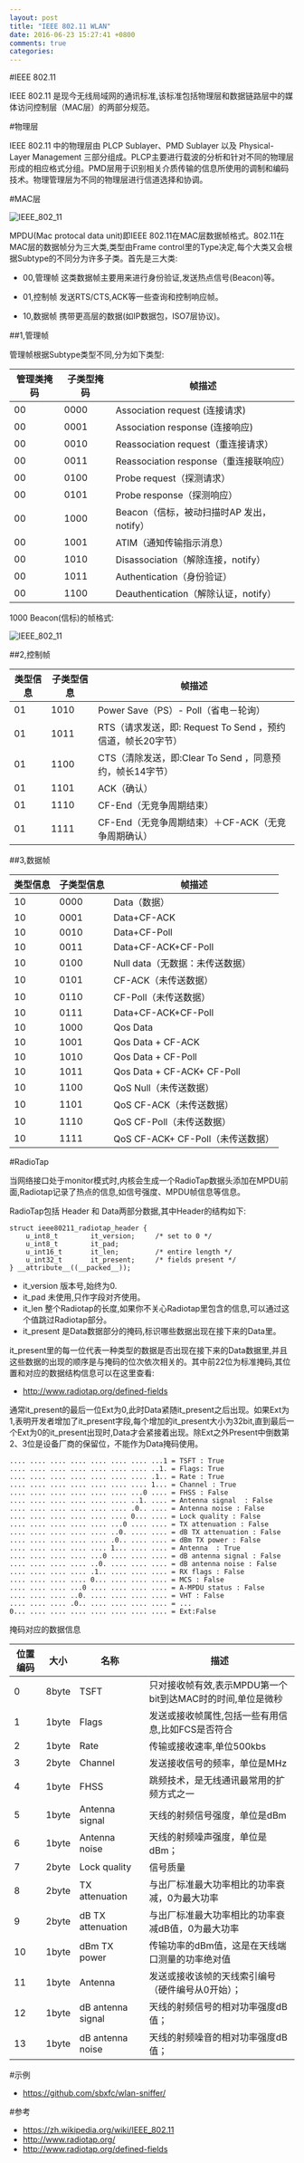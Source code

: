 ```yaml
---
layout: post
title: "IEEE 802.11 WLAN"
date: 2016-06-23 15:27:41 +0800
comments: true
categories: 
---
```


#IEEE 802.11

IEEE 802.11 是现今无线局域网的通讯标准,该标准包括物理层和数据链路层中的媒体访问控制层（MAC层）的两部分规范。

#物理层

IEEE 802.11 中的物理层由 PLCP Sublayer、PMD Sublayer 以及 Physical-Layer Management 三部分组成。PLCP主要进行载波的分析和针对不同的物理层形成的相应格式分组。PMD层用于识别相关介质传输的信息所使用的调制和编码技术。物理管理层为不同的物理层进行信道选择和协调。

#MAC层


![IEEE_802_11](/images/2016/6/ieee80211.png)

MPDU(Mac protocal data unit)即IEEE 802.11在MAC层数据帧格式。802.11在MAC层的数据帧分为三大类,类型由Frame control里的Type决定,每个大类又会根据Subtype的不同分为许多子类。首先是三大类:

- 00,管理帧 这类数据帧主要用来进行身份验证,发送热点信号(Beacon)等。

- 01,控制帧 发送RTS/CTS,ACK等一些查询和控制响应帧。

- 10,数据帧 携带更高层的数据(如IP数据包，ISO7层协议)。

##1,管理帧

管理帧根据Subtype类型不同,分为如下类型:

管理类掩码| 子类型掩码  | 帧描述
------------ | ------------- | ------------
00 |0000 |Association request (连接请求) 
00 |0001 |  Association response (连接响应)  
00 |0010 | Reassociation request（重连接请求）
00 |0011 | Reassociation response（重连接联响应）
00 |0100 | Probe request（探测请求）
00 |0101 | Probe response（探测响应）
00 |1000 | Beacon（信标，被动扫描时AP 发出，notify）
00 |1001 | ATIM（通知传输指示消息）
00 |1010 | Disassociation（解除连接，notify）
00 |1011 | Authentication（身份验证）
00 |1100 |Deauthentication（解除认证，notify）


1000 Beacon(信标)的帧格式:

![IEEE_802_11](/images/2016/6/ieee80211_beacon.jpeg)


##2,控制帧 

类型信息| 子类型信息  | 帧描述
------------ | ------------- | ------------
01 |1010 |Power Save（PS）- Poll（省电－轮询）
01 |1011 |RTS（请求发送，即: Request To Send ，预约信道，帧长20字节）
01 |1100 |CTS（清除发送，即:Clear To Send ，同意预约，帧长14字节）
01 |1101 |ACK（确认）
01 |1110 |CF-End（无竞争周期结束）
01 |1111 |CF-End（无竞争周期结束）＋CF-ACK（无竞争周期确认）

##3,数据帧 

类型信息| 子类型信息  | 帧描述
------------ | ------------- | ------------
10 | 0000 | Data（数据）
10 | 0001 | Data+CF-ACK
10 | 0010 | Data+CF-Poll
10 | 0011 | Data+CF-ACK+CF-Poll
10 | 0100 | Null data（无数据：未传送数据）
10 | 0101 | CF-ACK（未传送数据）
10 | 0110 | CF-Poll（未传送数据）
10 | 0111 | Data+CF-ACK+CF-Poll
10 | 1000 | Qos Data
10 | 1001 | Qos Data + CF-ACK
10 | 1010 | Qos Data + CF-Poll
10 | 1011 | Qos Data + CF-ACK+ CF-Poll
10 | 1100 | QoS Null（未传送数据）
10 | 1101 | QoS CF-ACK（未传送数据）
10 | 1110 | QoS CF-Poll（未传送数据）
10 | 1111 | QoS CF-ACK+ CF-Poll（未传送数据）



#RadioTap 

当网络接口处于monitor模式时,内核会生成一个RadioTap数据头添加在MPDU前面,Radiotap记录了热点的信息,如信号强度、MPDU帧信息等信息。

RadioTap包括 Header 和 Data两部分数据,其中Header的结构如下:

	struct ieee80211_radiotap_header {
        u_int8_t        it_version;     /* set to 0 */
        u_int8_t        it_pad;
        u_int16_t       it_len;         /* entire length */
        u_int32_t       it_present;     /* fields present */
	} __attribute__((__packed__));

- it_version 版本号,始终为0.
- it_pad 未使用,只作字段对齐使用。
- it_len 整个Radiotap的长度,如果你不关心Radiotap里包含的信息,可以通过这个值跳过Radiotap部分。
- it_present 是Data数据部分的掩码,标识哪些数据出现在接下来的Data里。

it_present里的每一位代表一种类型的数据是否出现在接下来的Data数据里,并且这些数据的出现的顺序是与掩码的位次依次相关的。其中前22位为标准掩码,其位置和对应的数据结构信息可以在这里查看:

- <http://www.radiotap.org/defined-fields>

通常it_present的最后一位Ext为0,此时Data紧随it_present之后出现。如果Ext为1,表明开发者增加了it_present字段,每个增加的it_present大小为32bit,直到最后一个Ext为0的it_present出现时,Data才会紧接着出现。除Ext之外Present中倒数第2、3位是设备厂商的保留位，不能作为Data掩码使用。

	.... .... .... .... .... .... .... ...1 = TSFT : True
	.... .... .... .... .... .... .... ..1. = Flags: True
	.... .... .... .... .... .... .... .1.. = Rate : True
	.... .... .... .... .... .... .... 1... = Channel : True
	.... .... .... .... .... .... ...0 .... = FHSS : False
	.... .... .... .... .... .... ..1. .... = Antenna signal  : False
	.... .... .... .... .... .... .0.. .... = Antenna noise : False 
	.... .... .... .... .... .... 0... .... = Lock quality : False
	.... .... .... .... .... ...0 .... .... = TX attenuation : False 
	.... .... .... .... .... ..0. .... .... = dB TX attenuation : False 
	.... .... .... .... .... .0.. .... .... = dBm TX power : False  
	.... .... .... .... .... 1... .... .... = Antenna  : True
	.... .... .... .... ...0 .... .... .... = dB antenna signal : False
	.... .... .... .... ..0. .... .... .... = dB antenna noise : False
	.... .... .... .... .1.. .... .... .... = RX flags : False
	.... .... .... .... 0... .... .... .... = MCS : False
	.... .... .... ...0 .... .... .... .... = A-MPDU status : False
	.... .... .... ..0. .... .... .... .... = VHT : False
	.... .... .... .0.. .... .... .... .... = ... 
	0... .... .... .... .... .... .... .... = Ext:False

掩码对应的数据信息

 位置编码| 大小 |名称| 描述
------------  | ------------- | ------------- |------------
0  |  8byte   | TSFT | 只对接收帧有效,表示MPDU第一个bit到达MAC时的时间,单位是微秒
1  |  1byte   | Flags| 发送或接收帧属性,包括一些有用信息,比如FCS是否符合 
2  |  1byte   | Rate | 传输或接收速率,单位500kbs
3  |  2byte   |  Channel | 发送接收信号的频率，单位是MHz
4  |  1byte   |  FHSS | 跳频技术，是无线通讯最常用的扩频方式之一
5  |  1byte   | Antenna signal | 天线的射频信号强度，单位是dBm
6  |  1byte   | Antenna noise  | 天线的射频噪声强度，单位是dBm；
7  |  2byte   | Lock quality | 信号质量
8  |  2byte   | TX attenuation | 与出厂标准最大功率相比的功率衰减，0为最大功率
9  |  2byte   | dB TX attenuation | 与出厂标准最大功率相比的功率衰减dB值，0为最大功率
10 |  1byte   | dBm TX power | 传输功率的dBm值，这是在天线端口测量的功率绝对值
11 |  1byte   | Antenna | 发送或接收该帧的天线索引编号（硬件编号从0开始）；
12 |  1byte   | dB antenna signal | 天线的射频信号的相对功率强度dB值；
13 |  1byte   | dB antenna noise | 天线的射频噪音的相对功率强度dB值；


#示例

- <https://github.com/sbxfc/wlan-sniffer/>

#参考

- <https://zh.wikipedia.org/wiki/IEEE_802.11>
- <http://www.radiotap.org/>
- <http://www.radiotap.org/defined-fields>